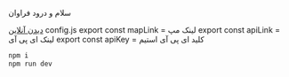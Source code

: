 سلام و درود فراوان 

 [دیدن آنلاین](https://dark-game-pearl.vercel.app/)
config.js
    export const mapLink = لینک مپ
    export const apiLink = لینک ای پی آی
    export const apiKey = کلید ای پی آی استیم

```bash
npm i
npm run dev
```
